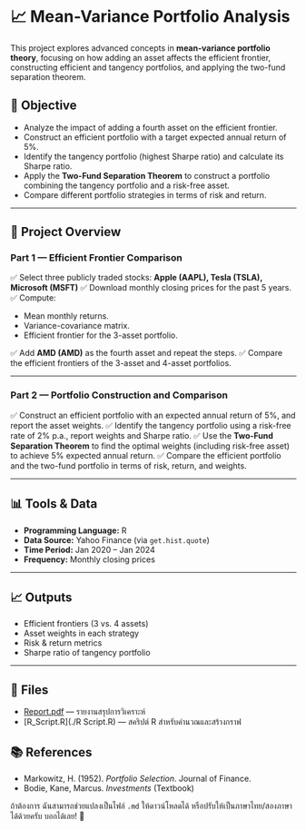 # 📈 Mean-Variance Portfolio Analysis

This project explores advanced concepts in **mean-variance portfolio theory**, focusing on how adding an asset affects the efficient frontier, constructing efficient and tangency portfolios, and applying the two-fund separation theorem.

## 🎯 Objective

* Analyze the impact of adding a fourth asset on the efficient frontier.
* Construct an efficient portfolio with a target expected annual return of 5%.
* Identify the tangency portfolio (highest Sharpe ratio) and calculate its Sharpe ratio.
* Apply the **Two-Fund Separation Theorem** to construct a portfolio combining the tangency portfolio and a risk-free asset.
* Compare different portfolio strategies in terms of risk and return.

---

## 📄 Project Overview

### Part 1 — Efficient Frontier Comparison

✅ Select three publicly traded stocks:
**Apple (AAPL), Tesla (TSLA), Microsoft (MSFT)**
✅ Download monthly closing prices for the past 5 years.
✅ Compute:

* Mean monthly returns.
* Variance-covariance matrix.
* Efficient frontier for the 3-asset portfolio.

✅ Add **AMD (AMD)** as the fourth asset and repeat the steps.
✅ Compare the efficient frontiers of the 3-asset and 4-asset portfolios.

---

### Part 2 — Portfolio Construction and Comparison

✅ Construct an efficient portfolio with an expected annual return of 5%, and report the asset weights.
✅ Identify the tangency portfolio using a risk-free rate of 2% p.a., report weights and Sharpe ratio.
✅ Use the **Two-Fund Separation Theorem** to find the optimal weights (including risk-free asset) to achieve 5% expected annual return.
✅ Compare the efficient portfolio and the two-fund portfolio in terms of risk, return, and weights.

---

## 📊 Tools & Data

* **Programming Language:** R
* **Data Source:** Yahoo Finance (via `get.hist.quote`)
* **Time Period:** Jan 2020 – Jan 2024
* **Frequency:** Monthly closing prices

---

## 📈 Outputs

* Efficient frontiers (3 vs. 4 assets)
* Asset weights in each strategy
* Risk & return metrics
* Sharpe ratio of tangency portfolio
---
## 📄 Files

- [Report.pdf](./Report.pdf) — รายงานสรุปการวิเคราะห์
- [R_Script.R](./R Script.R) — สคริปต์ R สำหรับคำนวณและสร้างกราฟ


## 📚 References

* Markowitz, H. (1952). *Portfolio Selection*. Journal of Finance.
* Bodie, Kane, Marcus. *Investments* (Textbook)


ถ้าต้องการ ฉันสามารถช่วยแปลงเป็นไฟล์ `.md` ให้ดาวน์โหลดได้ หรือปรับให้เป็นภาษาไทย/สองภาษาได้ด้วยครับ บอกได้เลย! 🌟
